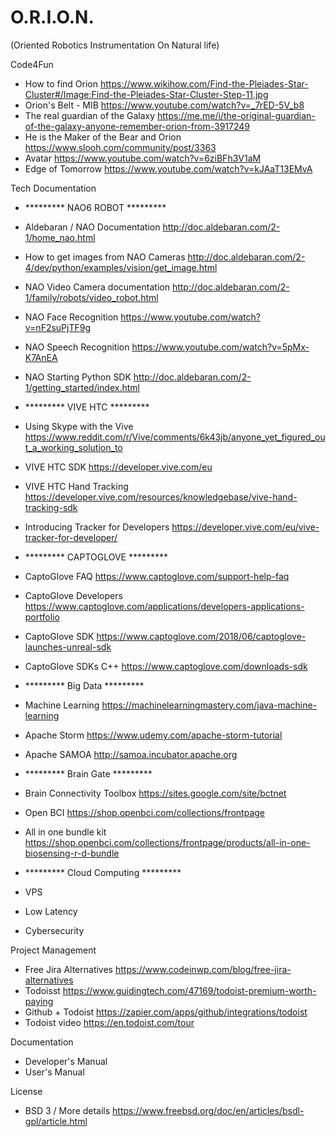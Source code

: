 # O.R.I.O.N. 
(Oriented Robotics Instrumentation On Natural life)

Code4Fun
- How to find Orion
https://www.wikihow.com/Find-the-Pleiades-Star-Cluster#/Image:Find-the-Pleiades-Star-Cluster-Step-11.jpg
- Orion's Belt - MIB
https://www.youtube.com/watch?v=_7rED-5V_b8
- The real guardian of the Galaxy
https://me.me/i/the-original-guardian-of-the-galaxy-anyone-remember-orion-from-3917249
- He is the Maker of the Bear and Orion 
https://www.slooh.com/community/post/3363
- Avatar
https://www.youtube.com/watch?v=6ziBFh3V1aM
- Edge of Tomorrow
https://www.youtube.com/watch?v=kJAaT13EMvA

Tech Documentation
- ********* NAO6 ROBOT *********
- Aldebaran / NAO Documentation
http://doc.aldebaran.com/2-1/home_nao.html
- How to get images from NAO Cameras
http://doc.aldebaran.com/2-4/dev/python/examples/vision/get_image.html
- NAO Video Camera documentation
http://doc.aldebaran.com/2-1/family/robots/video_robot.html
- NAO Face Recognition
https://www.youtube.com/watch?v=nF2suPjTF9g
- NAO Speech Recognition
https://www.youtube.com/watch?v=5pMx-K7AnEA
- NAO Starting Python SDK
http://doc.aldebaran.com/2-1/getting_started/index.html
- ********* VIVE HTC *********
- Using Skype with the Vive
https://www.reddit.com/r/Vive/comments/6k43jb/anyone_yet_figured_out_a_working_solution_to
- VIVE HTC SDK
https://developer.vive.com/eu
- VIVE HTC Hand Tracking
https://developer.vive.com/resources/knowledgebase/vive-hand-tracking-sdk
- Introducing Tracker for Developers 
https://developer.vive.com/eu/vive-tracker-for-developer/
- ********* CAPTOGLOVE *********
- CaptoGlove FAQ
https://www.captoglove.com/support-help-faq
- CaptoGlove Developers
https://www.captoglove.com/applications/developers-applications-portfolio
- CaptoGlove SDK
https://www.captoglove.com/2018/06/captoglove-launches-unreal-sdk
- CaptoGlove SDKs C++
https://www.captoglove.com/downloads-sdk
- ********* Big Data *********
- Machine Learning 
https://machinelearningmastery.com/java-machine-learning
- Apache Storm
https://www.udemy.com/apache-storm-tutorial
- Apache SAMOA
http://samoa.incubator.apache.org
- ********* Brain Gate *********
- Brain Connectivity Toolbox
https://sites.google.com/site/bctnet
- Open BCI
https://shop.openbci.com/collections/frontpage
- All in one bundle kit
https://shop.openbci.com/collections/frontpage/products/all-in-one-biosensing-r-d-bundle

- ********* Cloud Computing *********
- VPS
- Low Latency
- Cybersecurity

Project Management
- Free Jira Alternatives
https://www.codeinwp.com/blog/free-jira-alternatives
- Todoisst
https://www.guidingtech.com/47169/todoist-premium-worth-paying
- Github + Todoist
https://zapier.com/apps/github/integrations/todoist
- Todoist video
https://en.todoist.com/tour

Documentation
- Developer's Manual
- User's Manual

License
- BSD 3 / More details
https://www.freebsd.org/doc/en/articles/bsdl-gpl/article.html
